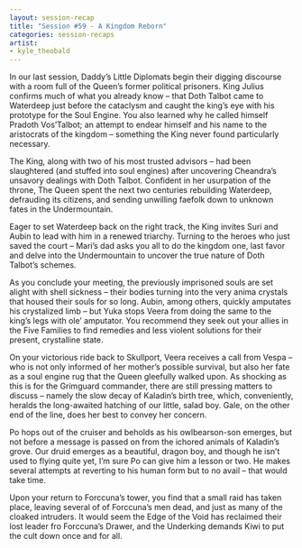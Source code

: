 ```yaml
---
layout: session-recap
title: "Session #59 - A Kingdom Reborn"
categories: session-recaps
artist:
- kyle_theobald
---
```


In our last session, Daddy’s Little Diplomats begin their digging discourse with a room full of the Queen’s former political prisoners. King Julius confirms much of what you already know – that Doth Talbot came to Waterdeep just before the cataclysm and caught the king’s eye with his prototype for the Soul Engine. You also learned why he called himself Pradoth Vos’Talbot; an attempt to endear himself and his name to the aristocrats of the kingdom – something the King never found particularly necessary.

The King, along with two of his most trusted advisors – had been slaughtered (and stuffed into soul engines) after uncovering Cheandra’s unsavory dealings with Doth Talbot. Confident in her usurpation of the throne, The Queen spent the next two centuries rebuilding Waterdeep, defrauding its citizens, and sending unwilling faefolk down to unknown fates in the Undermountain.  

Eager to set Waterdeep back on the right track, the King invites Suri and Aubin to lead with him in a renewed triarchy. Turning to the heroes who just saved the court – Mari’s dad asks you all to do the kingdom one, last favor and delve into the Undermountain to uncover the true nature of Doth Talbot’s schemes.

As you conclude your meeting, the previously imprisoned souls are set alight with shell sickness – their bodies turning into the very anima crystals that housed their souls for so long. Aubin, among others, quickly amputates his crystalized limb – but Yuka stops Veera from doing the same to the king’s legs with ole’ amputator. You recommend they seek out your allies in the Five Families to find remedies and less violent solutions for their present, crystalline state.

On your victorious ride back to Skullport, Veera receives a call from Vespa – who is not only informed of her mother’s possible survival, but also her fate as a soul engine rug that the Queen gleefully walked upon. As shocking as this is for the Grimguard commander, there are still pressing matters to discuss – namely the slow decay of Kaladin’s birth tree, which, conveniently, heralds the long-awaited hatching of our little, salad boy. Gale, on the other end of the line, does her best to convey her concern.

Po hops out of the cruiser and beholds as his owlbearson-son emerges, but not before a message is passed on from the ichored animals of Kaladin’s grove. Our druid emerges as a beautiful, dragon boy, and though he isn’t used to flying quite yet, I’m sure Po can give him a lesson or two. He makes several attempts at reverting to his human form but to no avail – that would take time.

Upon your return to Forccuna’s tower, you find that a small raid has taken place, leaving several of of Forccuna’s men dead, and just as many of the cloaked intruders. It would seem the Edge of the Void has reclaimed their lost leader fro Forccuna’s Drawer, and the Underking demands Kiwi to put  the cult down once and for all.
